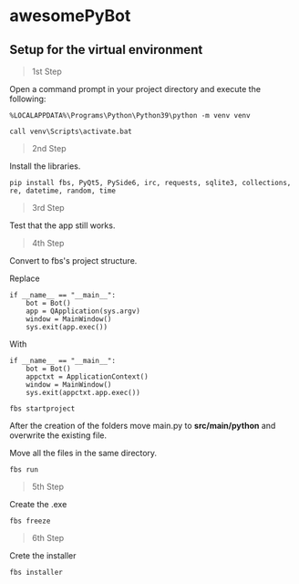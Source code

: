 # awesomePyBot

## Setup for the virtual environment

> 1st Step

Open a command prompt in your project directory and execute the following:

`%LOCALAPPDATA%\Programs\Python\Python39\python -m venv venv`

`call venv\Scripts\activate.bat`

> 2nd Step

Install the libraries.

`pip install fbs, PyQt5, PySide6, irc, requests, sqlite3, collections, re, datetime, random, time`

> 3rd Step

Test that the app still works.

> 4th Step

Convert to fbs's project structure.

Replace

    if __name__ == "__main__":
        bot = Bot()
        app = QApplication(sys.argv)
        window = MainWindow()
        sys.exit(app.exec())

With

    if __name__ == "__main__":
        bot = Bot()
        appctxt = ApplicationContext()
        window = MainWindow()
        sys.exit(appctxt.app.exec())

`fbs startproject`

After the creation of the folders move main.py to **src/main/python** and overwrite the existing file.

Move all the files in the same directory.

`fbs run`

> 5th Step

Create the .exe

`fbs freeze`

> 6th Step

Crete the installer

`fbs installer`